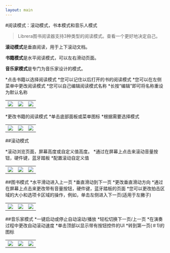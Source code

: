 ```yaml
---
layout: main
---
```


#阅读模式：滚动模式，书本模式和音乐人模式

> Librera图书阅读器支持3种类型的阅读模式。查看一个更好地决定自己。

**滚动模式**是垂直阅读，用于上下滚动文档。

**书籍模式**是水平阅读模式，可以左右滑动页面。

**音乐家模式**是专门为音乐家设计的模式。

*点击书籍以选择阅读模式
*您可以记住以后打开的书的阅读模式
*您可以在左侧菜单中更改阅读模式
*您可以自己编辑阅读模式名称
*长按“编辑”即可将名称重设为默认名称

||||
|-|-|-|
|![](1.png)|![](2.png)|![](3.png)|

*更改书籍的阅读模式
*单击底部面板或菜单图标
*根据需要选择模式

||||
|-|-|-|
|![](4.png)|![](5.png)|![](6.png)|

##滚动模式

*滚动浏览页面，屏幕高度或自定义值高度。
*通过在屏幕上点击来滚动音量按钮，硬件键，蓝牙踏板
*配置滚动自定义值

||||
|-|-|-|
|![](7.png)|![](8.png)|![](9.png)|

##图书模式
*水平滑动进入上一页
*垂直滑动到下一页
*更改垂直滑动方向
*通过在屏幕上点击来更改带有音量按钮，硬件键，蓝牙踏板的页面
*您可以更改拍击区域的大小和选项卡区域的操作，例如，单击左侧进入下一页(适用于左撇子)

||||
|-|-|-|
|![](10.png)|![](11.png)|![](12.png)|

##音乐家模式
*一键启动或停止自动滚动/播放
*轻松切换下一页/上一页
*在演奏过程中更改自动滚动速度
*单击顶部以显示带有按钮控件的UI
*转到第一页(＃1)的图标

||||
|-|-|-|
|![](13.png)|![](14.png)|![](15.png)|

